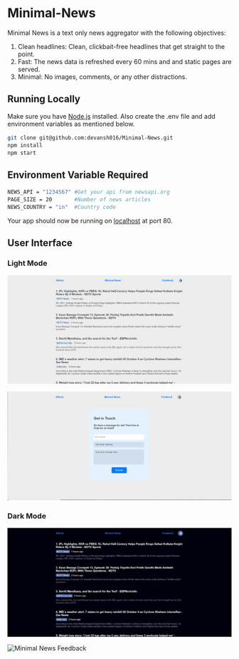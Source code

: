 # Minimal-News

Minimal News is a text only news aggregator with the following objectives:
1. Clean headlines: Clean, clickbait-free headlines that get straight to the point.
2. Fast: The news data is refreshed every 60 mins and and static pages are served.
3. Minimal: No images, comments, or any other distractions.

## Running Locally

Make sure you have [Node.js](http://nodejs.org/) installed.
Also create the .env file and add environment variables as mentioned below.

```sh
git clone git@github.com:devansh016/Minimal-News.git
npm install
npm start
```
## Environment Variable Required
```sh
NEWS_API = "1234567" #Get your api from newsapi.org
PAGE_SIZE = 20       #Number of news articles
NEWS_COUNTRY = "in"  #Country code
```

Your app should now be running on [localhost](http://localhost/) at port 80.

## User Interface

### Light Mode

![Minimal News Home Light](/res/images/minimalnews_light.png "Minimal News Homepage Light")

![Minimal News Feedback](/res/images/feedback_light.PNG "Minimal News Feedback Light")

### Dark Mode

![Minimal News Home Dark](/res/images/minimalnews_dark.png "Minimal News Homepage Dark")

![Minimal News Feedback](/res/images/feedback_dark.JPG "Minimal News Feedback Dark")

